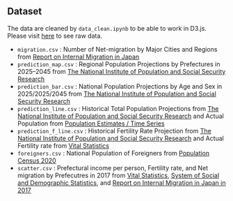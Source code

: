 ## Dataset
The data are cleaned by `data_clean.ipynb` to be able to work in D3.js. Please visit [here](https://github.com/ayakow1/CAPP30239_FA22/tree/main/week_03/data) to see raw data. 

- `migration.csv` : Number of Net-migration by Major Cities and Regions from [Report on Internal Migration in Japan](https://www.e-stat.go.jp/en/stat-search/files?page=1&layout=datalist&toukei=00200523&tstat=000000070001&cycle=7&year=20210&month=0&tclass1=000001148746&stat_infid=000032163826&result_back=1&tclass2val=0)
- `prediction_map.csv` : Regional Population Projections by Prefectures in 2025–2045 from [The National Institute of Population and Social Security Research](https://www.ipss.go.jp/pp-shicyoson/j/shicyoson18/t-page.asp)
- `prediction_bar.csv` : National Population Projections by Age and Sex in 2025/2025/2045 from [The National Institute of Population and Social Security Research](https://www.ipss.go.jp/pp-shicyoson/j/shicyoson18/t-page.asp)
- `prediction_line.csv` : Historical Total Population Projections from [The National Institute of Population and Social Security Research](https://www.ipss.go.jp/index-e.asp) and Actual Population from [Population Estimates / Time Series](https://www.e-stat.go.jp/en/stat-search/files?page=1&layout=datalist&toukei=00200524&tstat=000000090001&cycle=0&tclass1=000000090004&tclass2=000001051180&stat_infid=000013168601&cycle_facet=tclass1%3Acycle&tclass3val=0)
- `prediction_f_line.csv` : Historical Fertility Rate Projection from [The National Institute of Population and Social Security Research](https://www.ipss.go.jp/index-e.asp) and Actual Fertility rate from [Vital Statistics](https://www.mhlw.go.jp/toukei/saikin/hw/jinkou/kakutei21/index.html)
- `foreigners.csv` : National Population of Foreigners from [Population Census 2020](https://www.e-stat.go.jp/en/dbview?sid=0003445244)
- `scatter.csv` : Prefectural income per person, Fertility rate, and Net migration by Prefecutres in 2017 from [Vital Statistics](https://www.e-stat.go.jp/en/stat-search/files?page=1&layout=datalist&toukei=00450011&tstat=000001028897&cycle=7&year=20200&month=0&tclass1=000001053058&tclass2=000001053061&tclass3=000001053064&stat_infid=000032118531&result_back=1&tclass4val=0), [System of Social and Demographic Statistics](https://www.e-stat.go.jp/en/stat-search/files?page=1&layout=datalist&toukei=00200502&tstat=000001162826&cycle=0&year=20220&month=0&tclass1=000001162827&stat_infid=000032169057&tclass2val=0), and [Report on Internal Migration in Japan in 2017](https://www.e-stat.go.jp/en/dbview?sid=0003211022)
